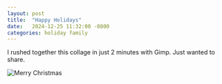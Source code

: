 ```yaml
---
layout: post
title:  "Happy Holidays"
date:   2024-12-25 11:32:00 -0800
categories: holiday family
---
```

I rushed together this collage in just 2 minutes with Gimp.
Just wanted to share.

![Merry Christmas](/assets/images/merry-christmas-2024.png)
